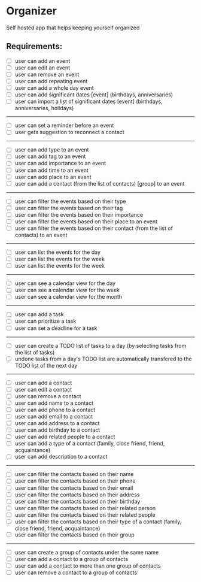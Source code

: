 # Organizer
Self hosted app that helps keeping yourself organized

## Requirements:
- [ ] user can add an event
- [ ] user can edit an event
- [ ] user can remove an event
- [ ] user can add repeating event
- [ ] user can add a whole day event
- [ ] user can add significant dates [event] (birthdays, anniversaries)
- [ ] user can import a list of significant dates [event] (birthdays, anniversaries, holidays)

---

- [ ] user can set a reminder before an event
- [ ] user gets suggestion to reconnect a contact

---

- [ ] user can add type to an event
- [ ] user can add tag to an event
- [ ] user can add importance to an event
- [ ] user can add time to an event
- [ ] user can add place to an event
- [ ] user can add a contact (from the list of contacts) [group] to an event

---

- [ ] user can filter the events based on their type
- [ ] user can filter the events based on their tag
- [ ] user can filter the events based on their importance 
- [ ] user can filter the events based on their place to an event
- [ ] user can filter the events based on their contact (from the list of contacts) to an event

---

- [ ] user can list the events for the day
- [ ] user can list the events for the week
- [ ] user can list the events for the week

---

- [ ] user can see a calendar view for the day
- [ ] user can see a calendar view for the week
- [ ] user can see a calendar view for the month

---

- [ ] user can add a task
- [ ] user can prioritize a task
- [ ] user can set a deadline for a task

---

- [ ] user can create a TODO list of tasks to a day (by selecting tasks from the list of tasks)
- [ ] undone tasks from a day's TODO list are automatically transfered to the TODO list of the next day

---

- [ ] user can add a contact
- [ ] user can edit a contact
- [ ] user can remove a contact
- [ ] user can add name to a contact
- [ ] user can add phone to a contact
- [ ] user can add email to a contact
- [ ] user can add address to a contact
- [ ] user can add birthday to a contact
- [ ] user can add related people to a contact
- [ ] user can add a type of a contact (family, close friend, friend, acquaintance)
- [ ] user can add description to a contact

---

- [ ] user can filter the contacts based on their name
- [ ] user can filter the contacts based on their phone
- [ ] user can filter the contacts based on their email
- [ ] user can filter the contacts based on their address
- [ ] user can filter the contacts based on their birthday
- [ ] user can filter the contacts based on their related person
- [ ] user can filter the contacts based on their related people
- [ ] user can filter the contacts based on their type of a contact (family, close friend, friend, acquaintance)
- [ ] user can filter the contacts based on their group

---

- [ ] user can create a group of contacts under the same name
- [ ] user can add a contact to a group of contacts
- [ ] user can add a contact to more than one group of contacts
- [ ] user can remove a contact to a group of contacts
